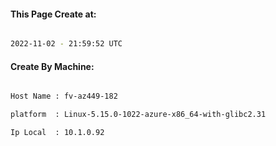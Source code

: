 
   
#### This Page Create at:

```bash

2022-11-02 - 21:59:52 UTC

```

#### Create By Machine:

```bash

Host Name : fv-az449-182

platform  : Linux-5.15.0-1022-azure-x86_64-with-glibc2.31

Ip Local  : 10.1.0.92

```

